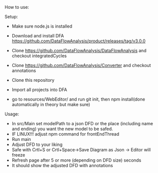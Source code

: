 How to use:

Setup:
- Make sure node.js is installed
- Download and install DFA https://github.com/DataFlowAnalysis/product/releases/tag/v3.0.0
- Clone https://github.com/DataFlowAnalysis/DataFlowAnalysis and checkout integratedCycles
- Clone https://github.com/DataFlowAnalysis/Converter and checkout annotations
- Clone this repository
- Import all projects into DFA

- go to resources/WebEditor/ and run git init, then npm install(done automatically in theory but make sure)

Usage:

- In src/Main set modelPath to a json DFD or the place (including name and ending) you want the new model to be safed.
- IF LINUX!!! adjust npm command for frontEndThread
- Run main
- Adjust DFD to your liking
- Safe with Crtl+S or Crtl+Space->Save Diagram as Json         ->        Editor will freeze
- Refresh page after 5 or more (depending on DFD size) seconds
- It should show the adjusted DFD with annotations

